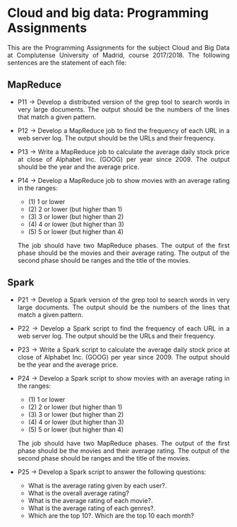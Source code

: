 # Cloud and big data: Programming Assignments

<p align="justify">This are the Programming Assignments for the subject Cloud and Big Data at Complutense University of Madrid, course 2017/2018. The following sentences are the statement of each file:</p>

<h2>MapReduce</h2>

<ul>
  <li><p align="justify">P11 -> Develop a distributed version of the grep tool to search words in very large documents. The output should be the numbers of the lines that match a given pattern.</p></li>
  <li><p align="justify">P12 -> Develop a MapReduce job to find the frequency of each URL in a web server log. The output should be the URLs and their frequency.</p></li>
  <li><p align="justify">P13 -> Write a MapReduce job to calculate the average daily stock price at close of Alphabet Inc. (GOOG) per year since 2009. The output should be the year and the average price.</p></li>
  <li><p align="justify">P14 -> Develop a MapReduce job to show movies with an average rating in the ranges:</p>
    <ul>
      <li>(1) 1 or lower</li>
      <li>(2) 2 or lower (but higher than 1)</li>
      <li>(3) 3 or lower (but higher than 2)</li>
      <li>(4) 4 or lower (but higher than 3)</li>
      <li>(5) 5 or lower (but higher than 4)</li>
    </ul>
  <p align="justify">The job should have two MapReduce phases. The output of the first phase should be the movies and their average rating. The output of the second phase should be ranges and the title of the movies.</p></li>
</ul>

<h2>Spark</h2>

<ul>
  <li><p align="justify">P21 -> Develop a Spark version of the grep tool to search words in very large documents. The output should be the numbers of the lines that match a given pattern.</p></li>
  <li><p align="justify">P22 -> Develop a Spark script to find the frequency of each URL in a web server log. The output should be the URLs and their frequency.</p></li>
  <li><p align="justify">P23 -> Write a Spark script to calculate the average daily stock price at close of Alphabet Inc. (GOOG) per year since 2009. The output should be the year and the average price. </p></li>
  <li><p align="justify">P24 -> Develop a Spark script to show movies with an average rating in the ranges:</p>
    <ul>
      <li>(1) 1 or lower</li>
      <li>(2) 2 or lower (but higher than 1)</li>
      <li>(3) 3 or lower (but higher than 2)</li>
      <li>(4) 4 or lower (but higher than 3)</li>
      <li>(5) 5 or lower (but higher than 4)</li>
    </ul>
  <p align="justify">The job should have two MapReduce phases. The output of the first phase should be the movies and their average rating. The output of the second phase should be ranges and the title of the movies.</p></li>
  <li><p align="justify">P25 -> Develop a Spark script to answer the following questions:
    <ul>
      <li>What is the average rating given by each user?.</li>  
      <li>What is the overall average rating?</li> 
      <li>What is the average rating of each movie?.</li> 
      <li>What is the average rating of each genres?.</li> 
      <li>Which are the top 10?. Which are the top 10 each month?</li> 
    </ul>
  </p></li>
  </ul>
</ul>
